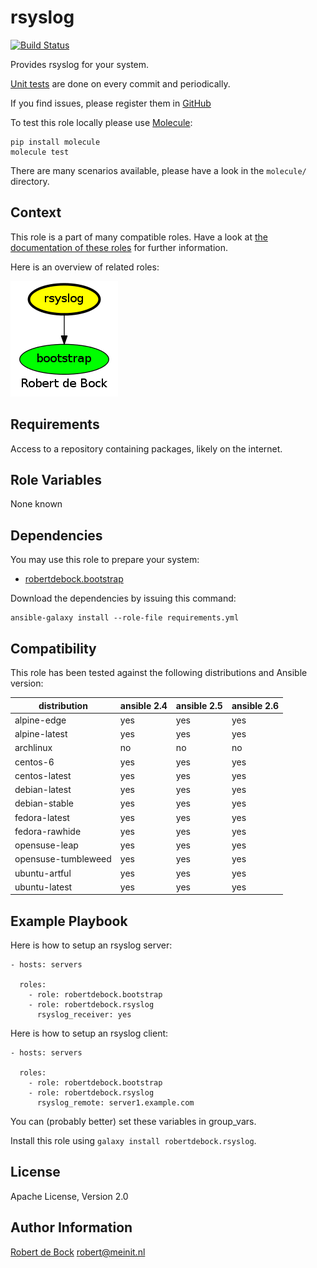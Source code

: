 rsyslog
=========

[![Build Status](https://travis-ci.org/robertdebock/ansible-role-rsyslog.svg?branch=master)](https://travis-ci.org/robertdebock/ansible-role-rsyslog)

Provides rsyslog for your system.

[Unit tests](https://travis-ci.org/robertdebock/ansible-role-rsyslog) are done on every commit and periodically.

If you find issues, please register them in [GitHub](https://github.com/robertdebock/ansible-role-rsyslog/issues)

To test this role locally please use [Molecule](https://github.com/metacloud/molecule):
```
pip install molecule
molecule test
```
There are many scenarios available, please have a look in the `molecule/` directory.

Context
--------
This role is a part of many compatible roles. Have a look at [the documentation of these roles](https://robertdebock.nl/) for further information.

Here is an overview of related roles:

![dependencies](https://raw.githubusercontent.com/robertdebock/drawings/artifacts/rsyslog.png "Dependency")

Requirements
------------

Access to a repository containing packages, likely on the internet.

Role Variables
--------------

None known

Dependencies
------------

You may use this role to prepare your system:

- [robertdebock.bootstrap](https://galaxy.ansible.com/robertdebock/bootstrap/)

Download the dependencies by issuing this command:
```
ansible-galaxy install --role-file requirements.yml
```

Compatibility
-------------

This role has been tested against the following distributions and Ansible version:

|distribution|ansible 2.4|ansible 2.5|ansible 2.6|
|------------|-----------|-----------|-----------|
|alpine-edge|yes|yes|yes|
|alpine-latest|yes|yes|yes|
|archlinux|no|no|no|
|centos-6|yes|yes|yes|
|centos-latest|yes|yes|yes|
|debian-latest|yes|yes|yes|
|debian-stable|yes|yes|yes|
|fedora-latest|yes|yes|yes|
|fedora-rawhide|yes|yes|yes|
|opensuse-leap|yes|yes|yes|
|opensuse-tumbleweed|yes|yes|yes|
|ubuntu-artful|yes|yes|yes|
|ubuntu-latest|yes|yes|yes|

Example Playbook
----------------

Here is how to setup an rsyslog server:
```
- hosts: servers

  roles:
    - role: robertdebock.bootstrap
    - role: robertdebock.rsyslog
      rsyslog_receiver: yes
```

Here is how to setup an rsyslog client:
```
- hosts: servers

  roles:
    - role: robertdebock.bootstrap
    - role: robertdebock.rsyslog
      rsyslog_remote: server1.example.com
```

You can (probably better) set these variables in group_vars.

Install this role using `galaxy install robertdebock.rsyslog`.

License
-------

Apache License, Version 2.0

Author Information
------------------

[Robert de Bock](https://robertdebock.nl/) <robert@meinit.nl>
